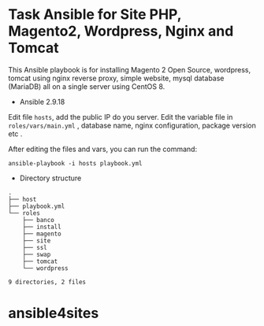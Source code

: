 <h1>Task Ansible for Site PHP, Magento2, Wordpress, Nginx and Tomcat</h1>


This Ansible playbook is for installing Magento 2 Open Source, wordpress, tomcat using nginx reverse proxy, simple website, mysql database (MariaDB)
all on a single server using CentOS 8.

- Ansible 2.9.18
 
Edit file ``hosts``, add the public IP do you server.
Edit the variable file in ``roles/vars/main.yml`` , database name, nginx configuration, package version etc .

After editing the files and vars, you can run the command:

``ansible-playbook -i hosts playbook.yml``

- Directory structure
    
```
.
├── host
├── playbook.yml
└── roles
    ├── banco
    ├── install
    ├── magento
    ├── site
    ├── ssl
    ├── swap
    ├── tomcat
    └── wordpress

9 directories, 2 files
```
# ansible4sites
